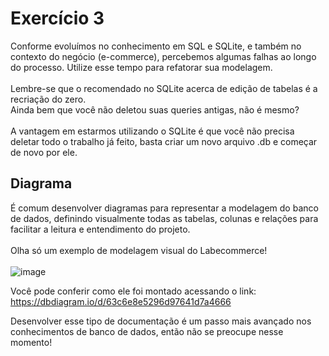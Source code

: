 # Exercício 3
Conforme evoluímos no conhecimento em SQL e SQLite, e também no contexto do negócio (e-commerce), percebemos algumas falhas ao longo do processo. Utilize esse tempo para refatorar sua modelagem.<br><br>
Lembre-se que o recomendado no SQLite acerca de edição de tabelas é a recriação do zero. <br>
Ainda bem que você não deletou suas queries antigas, não é mesmo?<br><br>
A vantagem em estarmos utilizando o SQLite é que você não precisa deletar todo o trabalho já feito, basta criar um novo arquivo .db e começar de novo por ele.

## Diagrama
É comum desenvolver diagramas para representar a modelagem do banco de dados, definindo visualmente todas as tabelas, colunas e relações para facilitar a leitura e entendimento do projeto.<br><br>
Olha só um exemplo de modelagem visual do Labecommerce!<br><br>
![image](https://user-images.githubusercontent.com/29845719/212985053-38570c30-1dbe-46f8-9e8a-549a957f50c6.png)

Você pode conferir como ele foi montado acessando o link:
https://dbdiagram.io/d/63c6e8e5296d97641d7a4666

Desenvolver esse tipo de documentação é um passo mais avançado nos conhecimentos de banco de dados, então não se preocupe nesse momento!
